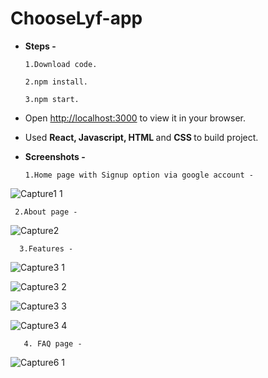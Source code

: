 # ChooseLyf-app 
* <b>Steps -</b>

      1.Download code.

      2.npm install.

      3.npm start.

* Open [http://localhost:3000](http://localhost:3000) to view it in your browser.

* Used <b>React, Javascript, HTML </b> and <b> CSS </b> to build project.

* <b>Screenshots - </b>

      1.Home page with Signup option via google account - 

![Capture1 1](https://github.com/Nitnawarerutika/ChooseLyf-app/assets/130966188/d027fa2e-e1c2-4873-bb2b-d954807f0399)

     2.About page -

![Capture2](https://github.com/Nitnawarerutika/ChooseLyf-app/assets/130966188/95fcb3a3-a074-4158-801e-5cad7950ed01)

      3.Features - 


![Capture3 1](https://github.com/Nitnawarerutika/ChooseLyf-app/assets/130966188/a0e5661a-32df-42e3-95da-7cda1263db2b)

![Capture3 2](https://github.com/Nitnawarerutika/ChooseLyf-app/assets/130966188/88cbbf25-b88b-4a12-8dfe-fa17c5bd4304)

![Capture3 3](https://github.com/Nitnawarerutika/ChooseLyf-app/assets/130966188/af73b8b2-9f18-490d-bcd7-a47c5f13195a)

![Capture3 4](https://github.com/Nitnawarerutika/ChooseLyf-app/assets/130966188/cea13de1-3344-4f7d-9edc-aada176cc08e)



       4. FAQ page - 

![Capture6 1](https://github.com/Nitnawarerutika/ChooseLyf-app/assets/130966188/eac06355-3eb3-4ca7-a045-75ef1924c605)
